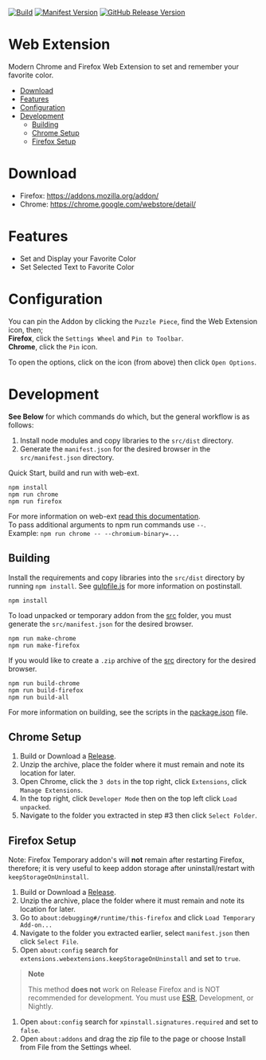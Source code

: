 [![Build](https://github.com/smashedr/web-extension-template/actions/workflows/build.yaml/badge.svg)](https://github.com/smashedr/web-extension-template/actions/workflows/build.yaml)
[![Manifest Version](https://img.shields.io/github/manifest-json/v/smashedr/web-extension-template?filename=manifest.json&logo=json&label=manifest)](https://github.com/smashedr/web-extension-template/blob/master/manifest.json)
[![GitHub Release Version](https://img.shields.io/github/v/release/smashedr/web-extension-template?logo=github)](https://github.com/smashedr/web-extension-template/releases/latest)
# Web Extension

Modern Chrome and Firefox Web Extension to set and remember your favorite color.

*   [Download](#download)
*   [Features](#features)
*   [Configuration](#configuration)
*   [Development](#development)
    -   [Building](#building)
    -   [Chrome Setup](#chrome-setup)
    -   [Firefox Setup](#firefox-setup)

# Download

*   Firefox: https://addons.mozilla.org/addon/
*   Chrome: https://chrome.google.com/webstore/detail/

# Features

*   Set and Display your Favorite Color
*   Set Selected Text to Favorite Color

# Configuration

You can pin the Addon by clicking the `Puzzle Piece`, find the Web Extension icon, then;  
**Firefox**, click the `Settings Wheel` and `Pin to Toolbar`.  
**Chrome**, click the `Pin` icon.  

To open the options, click on the icon (from above) then click `Open Options`.

# Development

**See Below** for which commands do which, but the general workflow is as follows:

1.  Install node modules and copy libraries to the `src/dist` directory.
1.  Generate the `manifest.json` for the desired browser in the `src/manifest.json` directory.

Quick Start, build and run with web-ext.
```shell
npm install
npm run chrome
npm run firefox
```

For more information on web-ext [read this documentation](https://extensionworkshop.com/documentation/develop/web-ext-command-reference/).  
To pass additional arguments to npm run commands use `--`.  
Example: `npm run chrome -- --chromium-binary=...`

## Building

Install the requirements and copy libraries into the `src/dist` directory by running `npm install`.
See [gulpfile.js](gulpfile.js) for more information on postinstall.
```shell
npm install
```

To load unpacked or temporary addon from the [src](src) folder, you must generate the `src/manifest.json` for the desired browser.
```shell
npm run make-chrome
npm run make-firefox
```

If you would like to create a `.zip` archive of the [src](src) directory for the desired browser.
```shell
npm run build-chrome
npm run build-firefox
npm run build-all
```

For more information on building, see the scripts in the [package.json](package.json) file.

## Chrome Setup

1.  Build or Download a [Release](https://github.com/smashedr/web-extension-template/releases).
1.  Unzip the archive, place the folder where it must remain and note its location for later.
1.  Open Chrome, click the `3 dots` in the top right, click `Extensions`, click `Manage Extensions`.
1.  In the top right, click `Developer Mode` then on the top left click `Load unpacked`.
1.  Navigate to the folder you extracted in step #3 then click `Select Folder`.

## Firefox Setup

Note: Firefox Temporary addon's will **not** remain after restarting Firefox, therefore;
it is very useful to keep addon storage after uninstall/restart with `keepStorageOnUninstall`.

1.  Build or Download a [Release](https://github.com/smashedr/web-extension-template/releases).
1.  Unzip the archive, place the folder where it must remain and note its location for later.
1.  Go to `about:debugging#/runtime/this-firefox` and click `Load Temporary Add-on...`
1.  Navigate to the folder you extracted earlier, select `manifest.json` then click `Select File`.
1.  Open `about:config` search for `extensions.webextensions.keepStorageOnUninstall` and set to `true`.

> **Note**
>
> This method **does not** work on Release Firefox and is NOT recommended for development.
> You must use [ESR](https://www.mozilla.org/en-CA/firefox/all/#product-desktop-esr), Development, or Nightly.

1.  Open `about:config` search for `xpinstall.signatures.required` and set to `false`.
1.  Open `about:addons` and drag the zip file to the page or choose Install from File from the Settings wheel.
